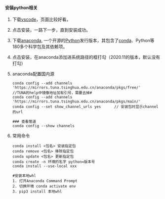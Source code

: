 #### 安装python相关

1. 下载[vscode](https://code.visualstudio.com/)，页面比较好看。

2. 点击安装，一路下一步，直到安装成功。

3. 下载[anaconda](https://www.anaconda.com/), 一个开源的[Python](https://baike.baidu.com/item/Python)发行版本，其包含了[conda](https://baike.baidu.com/item/conda/4500060)、Python等180多个科学包及其依赖项。

4. 点击安装，在anaconda添加进系统路径的框打勾（2020.11的版本，默认没有打勾）

5. anaconda配置国内源

   ```
   conda config --add channels 'https://mirrors.tuna.tsinghua.edu.cn/anaconda/pkgs/free/'      //TUNA的help中镜像地址加有引号，需要去掉# 
   conda config --add channels 'https://mirrors.tuna.tsinghua.edu.cn/anaconda/pkgs/main/'
   conda config --set show_channel_urls yes      // 安装包时显示channel的url
   
   ### 查看管道
   conda config --show channels
   ```

6. 常用命令

   ```
   conda install <包名> 安装指定包
   conda remove <包名> 移除指定包
   conda update <包名> 更新指定包
   conda create -n 环境的名字 python=版本号
   conda install --use-local xxx
   
   #安装本地whl
   1. 打开Anaconda Command Prompt
   2. 切换环境 conda activate env
   3. pip3 install 本地whl
   ```

   

